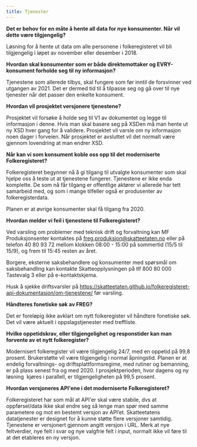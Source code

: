 ```yaml
---
title: Tjenester
---
```


**Det er behov for en måte å hente all data for nye konsumenter. Når vil dette være tilgjengelig?**

Løsning for å hente ut data om alle personene i folkeregisteret vil bli tilgjengelig i løpet av november eller desember i 2018.

**Hvordan skal konsumenter som er både direktemottaker og EVRY-konsument forholde seg til ny informasjon?**

Tjenestene som allerede tilbys, skal fungere som før inntil de forsvinner ved utgangen av 2021.
Det er dermed tid til å tilpasse seg og gå over til nye tjenester når det passer den enkelte konsument.

**Hvordan vil prosjektet versjonere tjenestene?**

Prosjektet vil forsøke å holde seg til V1 av dokumentet og legge til informasjon i denne.
Hvis man skal basere seg på XSDen må man hente ut ny XSD hver gang for å validere.
Prosjektet vil varsle om ny informasjon noen dager i forveien.
Når prosjektet er avsluttet vil det normalt være gjennom lovendring at man endrer XSD.

**Når kan vi som konsument koble oss opp til det moderniserte Folkeregisteret?**

Folkeregisteret begynner nå å gi tilgang til utvalgte konsumenter som skal hjelpe oss å teste ut at tjenestene fungerer. Tjenestene er ikke enda komplette. De som nå får tilgang er offentlige aktører vi allerede har tett samarbeid med, og som i mange tilfeller også er produsenter av folkeregisterdata.

Planen er at øvrige konsumenter skal få tilgang fra 2020.

**Hvordan melder vi feil i tjenestene til Folkeregisteret?**

Ved varsling om problemer med teknisk drift og forvaltning kan MF Produksjonsenter kontaktes på freg.produksjon@skatteetaten.no
eller på telefon 40 80 93 72 mellom klokken 08:00 - 15:00 på sommertid (15/5 til 15/9), og frem til 15:45 resten av året.

Borgere, eksterne saksbehandlere og konsumenter med spørsmål om saksbehandling kan kontakte
Skatteopplysningen på tlf 800 80 000 Tastevalg 3 eller på e-kontaktskjema.

Husk å sjekke driftsvarsler på https://skatteetaten.github.io/folkeregisteret-api-dokumentasjon/om-tjenestene/ før varsling.

**Håndteres fonetiske søk av FREG?**

Det er foreløpig ikke avklart om nytt folkeregister vil håndtere fonetiske søk. Det vil være aktuelt i oppslagstjenester med treffliste.

**Hvilke oppetidskrav, eller tilgjengelighet og responstider kan man forvente av et nytt folkeregister?**

Modernisert folkeregister vil være tilgjengelig 24/7, med en oppetid på 99,8 prosent. Brukerstøtte vil være tilgjengelig i normal åpningstid. Planen er at endelig forvaltnings- og driftsplattformsregime, med rutiner og bemanning, er på plass senest fra og med 2020. I prosjektperioden, hvor dagens og ny løsning  kjøres i parallell, er tilgjengeligheten på 99,5 prosent.

**Hvordan versjoneres API'ene i det moderniserte Folkeregisteret?**

Folkeregisteret har som mål at API'er skal være stabile, dvs at oppførsel/data ikke skal endre seg så lenge man spør med samme parametere og mot en bestemt versjon av API’et. Skatteetatens datatjenester er designet for å kunne støtte flere versjoner samtidig. Tjenestene er versjonert gjennom angitt versjon i URL. Merk at nye feltverdier, nye felt i svar og nye valgfrie felt i input, normalt ikke vil føre til at det etableres en ny versjon. 
